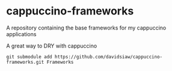 cappuccino-frameworks
=====================

A repository containing the base frameworks for my cappuccino applications

A great way to DRY with cappuccino

```
git submodule add https://github.com/davidsiaw/cappuccino-frameworks.git Frameworks
```

